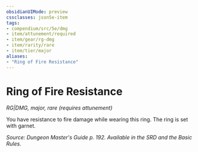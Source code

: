 ```yaml
---
obsidianUIMode: preview
cssclasses: json5e-item
tags:
- compendium/src/5e/dmg
- item/attunement/required
- item/gear/rg-dmg
- item/rarity/rare
- item/tier/major
aliases: 
- "Ring of Fire Resistance"
---
```

# Ring of Fire Resistance
*RG|DMG, major, rare (requires attunement)*  


You have resistance to fire damage while wearing this ring. The ring is set with garnet.

*Source: Dungeon Master's Guide p. 192. Available in the SRD and the Basic Rules.*
